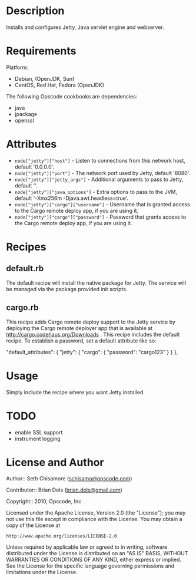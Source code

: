 Description
===========

Installs and configures Jetty, Java servlet engine and webserver.

Requirements
============

Platform: 

* Debian,  (OpenJDK, Sun)
* CentOS, Red Hat, Fedora (OpenJDK)

The following Opscode cookbooks are dependencies:

* java
* jpackage
* openssl

Attributes
==========

* `node["jetty"]["host"]` - Listen to connections from this network host, default '0.0.0.0'.
* `node["jetty"]["port"]` - The network port used by Jetty, default '8080'.
* `node["jetty"]["jetty_args"]` - Additional arguments to pass to Jetty, default ''.
* `node["jetty"]["java_options"]` - Extra options to pass to the JVM, default '-Xmx256m -Djava.awt.headless=true'.
* `node["jetty"]["cargo"]["username"]` - Username that is granted access to the Cargo remote deploy app, if you are using it.
* `node["jetty"]["cargo"]["password"]` - Password that grants access to the Cargo remote deploy app, if you are using it.


Recipes
=======

## default.rb

The default recipe will install the native package for Jetty. The service will be managed via the package provided init scripts.

## cargo.rb

This recipe adds Cargo remote deploy support to the Jetty service by deploying the Cargo remote deployer app that is available at http://cargo.codehaus.org/Downloads . This recipe includes the default recipe.
To establish a password, set a default attribute like so:

  "default_attributes": {
    "jetty": {
      "cargo": {
        "password": "cargo123"
      }
    }
  },

Usage
=====

Simply include the recipe where you want Jetty installed.

TODO
====

* enable SSL support
* instrument logging

License and Author
==================

Author:: Seth Chisamore (<schisamo@opscode.com>)

Contributor:: Brian Dols (<brian.dols@gmail.com>)

Copyright:: 2010, Opscode, Inc

Licensed under the Apache License, Version 2.0 (the "License");
you may not use this file except in compliance with the License.
You may obtain a copy of the License at

    http://www.apache.org/licenses/LICENSE-2.0

Unless required by applicable law or agreed to in writing, software
distributed under the License is distributed on an "AS IS" BASIS,
WITHOUT WARRANTIES OR CONDITIONS OF ANY KIND, either express or implied.
See the License for the specific language governing permissions and
limitations under the License.
